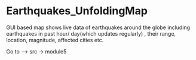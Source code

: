 # Earthquakes_UnfoldingMap

GUI based map shows live data of earthquakes around the globe including earthquakes in past hour/ day(which updates regularly) , their
range, location, magnitude, affected cities etc.

Go to -->
src -> module5
